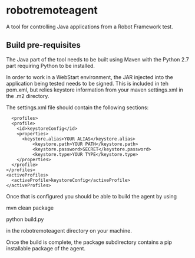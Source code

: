 robotremoteagent
================

A tool for controlling Java applications from a Robot Framework test.

Build pre-requisites
--------------------

The Java part of the tool needs to be built using Maven with the Python 2.7 part requiring Python to be installed.

In order to work in a WebStart environment, the JAR injected into the application being tested needs to be signed. This is included in teh pom.xml, but relies keystore information from your maven settings.xml in the .m2 directory.

The settings.xml file should contain the following sections:

	  <profiles>
      <profile>
        <id>keystoreConfig</id>
        <properties>
          <keystore.alias>YOUR ALIAS</keystore.alias>
		      <keystore.path>YOUR PATH</keystore.path>
		      <keystore.password>SECRET</keystore.password>
		      <keystore.type>YOUR TYPE</keystore.type>
        </properties>
      </profile>
    </profiles>
    <activeProfiles>
      <activeProfile>keystoreConfig</activeProfile>
    </activeProfiles>

Once that is configured you should be able to build the agent by using

mvn clean package

python build.py

in the robotremoteagent directory on your machine.

Once the build is complete, the package subdirectory contains a pip installable package of the agent.

